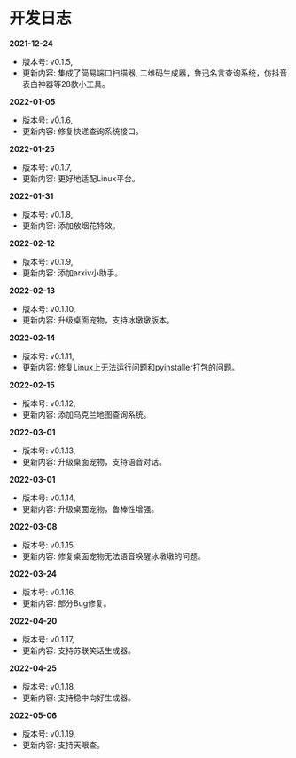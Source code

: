 # 开发日志

**2021-12-24**

- 版本号: v0.1.5, 
- 更新内容: 集成了简易端口扫描器, 二维码生成器，鲁迅名言查询系统，仿抖音表白神器等28款小工具。

**2022-01-05**

- 版本号: v0.1.6, 
- 更新内容: 修复快递查询系统接口。

**2022-01-25**

- 版本号: v0.1.7, 
- 更新内容: 更好地适配Linux平台。

**2022-01-31**

- 版本号: v0.1.8, 
- 更新内容: 添加放烟花特效。

**2022-02-12**

- 版本号: v0.1.9, 
- 更新内容: 添加arxiv小助手。

**2022-02-13**

- 版本号: v0.1.10, 
- 更新内容: 升级桌面宠物，支持冰墩墩版本。

**2022-02-14**

- 版本号: v0.1.11, 
- 更新内容: 修复Linux上无法运行问题和pyinstaller打包的问题。

**2022-02-15**

- 版本号: v0.1.12, 
- 更新内容: 添加乌克兰地图查询系统。

**2022-03-01**

- 版本号: v0.1.13, 
- 更新内容: 升级桌面宠物，支持语音对话。

**2022-03-01**

- 版本号: v0.1.14, 
- 更新内容: 升级桌面宠物，鲁棒性增强。

**2022-03-08**

- 版本号: v0.1.15, 
- 更新内容: 修复桌面宠物无法语音唤醒冰墩墩的问题。

**2022-03-24**

- 版本号: v0.1.16, 
- 更新内容: 部分Bug修复。

**2022-04-20**

- 版本号: v0.1.17, 
- 更新内容: 支持苏联笑话生成器。

**2022-04-25**

- 版本号: v0.1.18, 
- 更新内容: 支持稳中向好生成器。

**2022-05-06**

- 版本号: v0.1.19, 
- 更新内容: 支持天眼查。